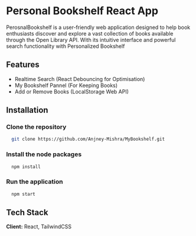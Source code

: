 
# Personal Bookshelf React App

PerosnalBookshelf is a user-friendly web application designed to help book enthusiasts discover and explore a vast collection of books available through the Open Library API. With its intuitive interface and powerful search functionality with Personalized Bookshelf




## Features

- Realtime Search (React Debouncing for Optimisation)
- My Bookshelf Pannel (For Keeping Books)
- Add or Remove Books (LocalStorage Web API)



## Installation

### Clone the repository

```bash
  git clone https://github.com/Anjney-Mishra/MyBookshelf.git
```
### Install the node packages
```bash
  npm install
```


### Run the application
```bash
  npm start
```


    



## Tech Stack

**Client:** React, TailwindCSS





